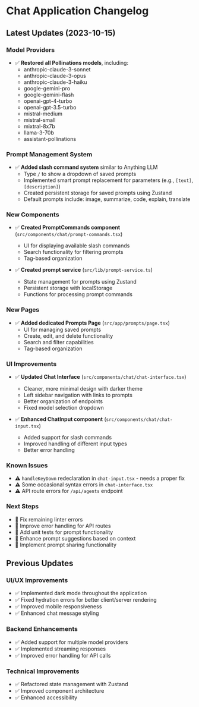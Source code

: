 # Chat Application Changelog

## Latest Updates (2023-10-15)

### Model Providers
- ✅ **Restored all Pollinations models**, including:
  - anthropic-claude-3-sonnet
  - anthropic-claude-3-opus
  - anthropic-claude-3-haiku
  - google-gemini-pro
  - google-gemini-flash
  - openai-gpt-4-turbo
  - openai-gpt-3.5-turbo
  - mistral-medium
  - mistral-small
  - mixtral-8x7b
  - llama-3-70b
  - assistant-pollinations

### Prompt Management System
- ✅ **Added slash command system** similar to Anything LLM
  - Type `/` to show a dropdown of saved prompts
  - Implemented smart prompt replacement for parameters (e.g., `[text]`, `[description]`)
  - Created persistent storage for saved prompts using Zustand
  - Default prompts include: image, summarize, code, explain, translate

### New Components
- ✅ **Created PromptCommands component** (`src/components/chat/prompt-commands.tsx`)
  - UI for displaying available slash commands
  - Search functionality for filtering prompts
  - Tag-based organization

- ✅ **Created prompt service** (`src/lib/prompt-service.ts`)
  - State management for prompts using Zustand
  - Persistent storage with localStorage
  - Functions for processing prompt commands

### New Pages
- ✅ **Added dedicated Prompts Page** (`src/app/prompts/page.tsx`)
  - UI for managing saved prompts
  - Create, edit, and delete functionality
  - Search and filter capabilities
  - Tag-based organization

### UI Improvements
- ✅ **Updated Chat Interface** (`src/components/chat/chat-interface.tsx`)
  - Cleaner, more minimal design with darker theme
  - Left sidebar navigation with links to prompts
  - Better organization of endpoints
  - Fixed model selection dropdown

- ✅ **Enhanced ChatInput component** (`src/components/chat/chat-input.tsx`)
  - Added support for slash commands
  - Improved handling of different input types
  - Better error handling

### Known Issues
- ⚠️ `handleKeyDown` redeclaration in `chat-input.tsx` - needs a proper fix
- ⚠️ Some occasional syntax errors in `chat-interface.tsx`
- ⚠️ API route errors for `/api/agents` endpoint

### Next Steps
- 🔲 Fix remaining linter errors
- 🔲 Improve error handling for API routes
- 🔲 Add unit tests for prompt functionality
- 🔲 Enhance prompt suggestions based on context
- 🔲 Implement prompt sharing functionality

## Previous Updates

### UI/UX Improvements
- ✅ Implemented dark mode throughout the application
- ✅ Fixed hydration errors for better client/server rendering
- ✅ Improved mobile responsiveness
- ✅ Enhanced chat message styling

### Backend Enhancements
- ✅ Added support for multiple model providers
- ✅ Implemented streaming responses
- ✅ Improved error handling for API calls

### Technical Improvements
- ✅ Refactored state management with Zustand
- ✅ Improved component architecture
- ✅ Enhanced accessibility 